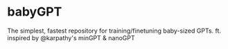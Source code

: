 # babyGPT
The simplest, fastest repository for training/finetuning baby-sized GPTs. ft. inspired by @karpathy's minGPT &amp; nanoGPT 

